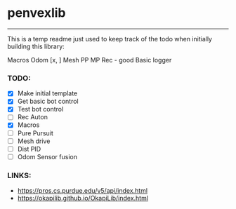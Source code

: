 # penvexlib

---

This is a temp readme just used to keep track of the todo when initially building this library:

Macros
Odom [x, ]
Mesh
PP
MP
Rec - good
Basic logger

### TODO:

- [x] Make initial template
- [x] Get basic bot control
- [x] Test bot control
- [ ] Rec Auton
- [x] Macros
- [ ] Pure Pursuit
- [ ] Mesh drive
- [ ] Dist PID
- [ ] Odom Sensor fusion

### LINKS:

* https://pros.cs.purdue.edu/v5/api/index.html
* https://okapilib.github.io/OkapiLib/index.html
